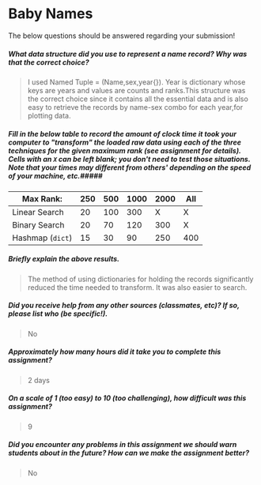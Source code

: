 # Baby Names

The below questions should be answered regarding your submission!

##### What data structure did you use to represent a name record? Why was that the correct choice? #####
> I used Named Tuple = (Name,sex,year{}). Year is dictionary whose keys are years and values are counts and ranks.This structure was the correct choice since it contains all the essential data and is also easy to retrieve the records by name-sex combo for each year,for plotting data. 


##### Fill in the below table to record the amount of _clock time_ it took your computer to "transform" the loaded raw data using each of the three techniques for the given maximum rank (see assignment for details). Cells with an `X` can be left blank; you don't need to test those situations. Note that your times may different from others'  depending on the speed of your machine, etc.#####

| Max Rank:        | 250 | 500 | 1000 | 2000 | All |
|------------------|-----|-----|------|------|-----|
| Linear Search    | 20  |  100| 300  |   X  |  X  |
| Binary Search    | 20  |  70 |  120 | 300  |  X  |
| Hashmap (`dict`) | 15  |  30 |  90  |  250 | 400 |


##### Briefly explain the above results. #####
> The method of using dictionaries for holding the records significantly reduced the time needed to transform. It was also easier to search. 


##### Did you receive help from any other sources (classmates, etc)? If so, please list who (be specific!). #####
> No


##### Approximately how many hours did it take you to complete this assignment? #####
> 2 days


##### On a scale of 1 (too easy) to 10 (too challenging), how difficult was this assignment? #####
> 9


##### Did you encounter any problems in this assignment we should warn students about in the future? How can we make the assignment better? #####
> No

